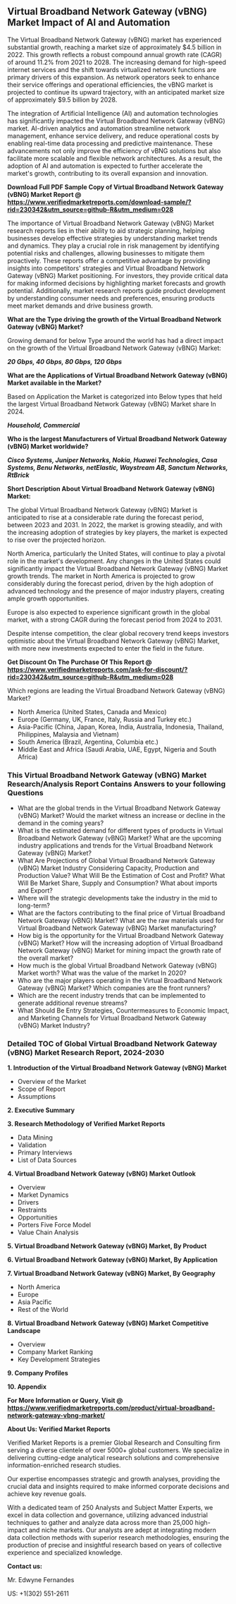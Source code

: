 <h2>Virtual Broadband Network Gateway (vBNG) Market Impact of AI and Automation</h2><p>The Virtual Broadband Network Gateway (vBNG) market has experienced substantial growth, reaching a market size of approximately $4.5 billion in 2022. This growth reflects a robust compound annual growth rate (CAGR) of around 11.2% from 2021 to 2028. The increasing demand for high-speed internet services and the shift towards virtualized network functions are primary drivers of this expansion. As network operators seek to enhance their service offerings and operational efficiencies, the vBNG market is projected to continue its upward trajectory, with an anticipated market size of approximately $9.5 billion by 2028.</p><p>The integration of Artificial Intelligence (AI) and automation technologies has significantly impacted the Virtual Broadband Network Gateway (vBNG) market. AI-driven analytics and automation streamline network management, enhance service delivery, and reduce operational costs by enabling real-time data processing and predictive maintenance. These advancements not only improve the efficiency of vBNG solutions but also facilitate more scalable and flexible network architectures. As a result, the adoption of AI and automation is expected to further accelerate the market's growth, contributing to its overall expansion and innovation.</t</p><p id="" class=""><strong>Download Full PDF Sample Copy of Virtual Broadband Network Gateway (vBNG) Market Report @ <a href="https://www.verifiedmarketreports.com/download-sample/?rid=230342&utm_source=github-R&utm_medium=028" target="_blank">https://www.verifiedmarketreports.com/download-sample/?rid=230342&utm_source=github-R&utm_medium=028</a></strong></p><p>The importance of&nbsp;Virtual Broadband Network Gateway (vBNG) Market research reports lies in their ability to aid strategic planning, helping businesses develop effective strategies by understanding market trends and dynamics. They play a crucial role in risk management by identifying potential risks and challenges, allowing businesses to mitigate them proactively. These reports offer a competitive advantage by providing insights into competitors' strategies and Virtual Broadband Network Gateway (vBNG) Market positioning. For investors, they provide critical data for making informed decisions by highlighting market forecasts and growth potential. Additionally, market research reports guide product development by understanding consumer needs and preferences, ensuring products meet market demands and drive business growth.</p><p><strong>What are the&nbsp;Type driving the growth of the Virtual Broadband Network Gateway (vBNG) Market?</strong></p><p id="" class="">Growing demand for below Type around the world has had a direct impact on the growth of the Virtual Broadband Network Gateway (vBNG) Market:</p><em><strong>20 Gbps, 40 Gbps, 80 Gbps, 120 Gbps</strong></em></p><strong>What are the&nbsp;Applications&nbsp;of Virtual Broadband Network Gateway (vBNG) Market available in the Market?</strong></p><p id="" class="">Based on Application the Market is categorized into Below types that held the largest Virtual Broadband Network Gateway (vBNG) Market share In 2024.</p><em><strong>Household, Commercial</strong></em></p><strong>Who is the largest Manufacturers of Virtual Broadband Network Gateway (vBNG) Market worldwide?</strong></p><p><em><strong>Cisco Systems, Juniper Networks, Nokia, Huawei Technologies, Casa Systems, Benu Networks, netElastic, Waystream AB, Sanctum Networks, RtBrick</strong></em></p><p id="" class=""><strong>Short Description About Virtual Broadband Network Gateway (vBNG) Market:</strong></p><p>The global Virtual Broadband Network Gateway (vBNG) Market is anticipated to rise at a considerable rate during the forecast period, between 2023 and 2031. In 2022, the market is growing steadily, and with the increasing adoption of strategies by key players, the market is expected to rise over the projected horizon.</p><p>North America, particularly the United States, will continue to play a pivotal role in the market's development. Any changes in the United States could significantly impact the Virtual Broadband Network Gateway (vBNG) Market growth trends. The market in North America is projected to grow considerably during the forecast period, driven by the high adoption of advanced technology and the presence of major industry players, creating ample growth opportunities.</p><p>Europe is also expected to experience significant growth in the global market, with a strong CAGR during the forecast period from 2024 to 2031.</p><p>Despite intense competition, the clear global recovery trend keeps investors optimistic about the Virtual Broadband Network Gateway (vBNG) Market, with more new investments expected to enter the field in the future.</p><p id="" class=""><strong>Get Discount On The Purchase Of This Report @ <a href="https://www.verifiedmarketreports.com/ask-for-discount/?rid=230342&utm_source=github-R&utm_medium=028" target="_blank">https://www.verifiedmarketreports.com/ask-for-discount/?rid=230342&utm_source=github-R&utm_medium=028</a></strong></p>Which regions are leading the Virtual Broadband Network Gateway (vBNG) Market?</p><ul><li>North America (United States, Canada and Mexico)</li><li>Europe (Germany, UK, France, Italy, Russia and Turkey etc.)</li><li>Asia-Pacific (China, Japan, Korea, India, Australia, Indonesia, Thailand, Philippines, Malaysia and Vietnam)</li><li>South America (Brazil, Argentina, Columbia etc.)</li><li>Middle East and Africa (Saudi Arabia, UAE, Egypt, Nigeria and South Africa)</li></ul><h3 id="" class="">This Virtual Broadband Network Gateway (vBNG) Market Research/Analysis Report Contains Answers to your following Questions</h3><ul><li>What are the global trends in the Virtual Broadband Network Gateway (vBNG) Market? Would the market witness an increase or decline in the demand in the coming years?</li><li>What is the estimated demand for different types of products in Virtual Broadband Network Gateway (vBNG) Market? What are the upcoming industry applications and trends for the Virtual Broadband Network Gateway (vBNG) Market?</li><li>What Are Projections of Global Virtual Broadband Network Gateway (vBNG) Market Industry Considering Capacity, Production and Production Value? What Will Be the Estimation of Cost and Profit? What Will Be Market Share, Supply and Consumption? What about imports and Export?</li><li>Where will the strategic developments take the industry in the mid to long-term?</li><li>What are the factors contributing to the final price of Virtual Broadband Network Gateway (vBNG) Market? What are the raw materials used for Virtual Broadband Network Gateway (vBNG) Market manufacturing?</li><li>How big is the opportunity for the Virtual Broadband Network Gateway (vBNG) Market? How will the increasing adoption of Virtual Broadband Network Gateway (vBNG) Market for mining impact the growth rate of the overall market?</li><li>How much is the global Virtual Broadband Network Gateway (vBNG) Market worth? What was the value of the market In 2020?</li><li>Who are the major players operating in the Virtual Broadband Network Gateway (vBNG) Market? Which companies are the front runners?</li><li>Which are the recent industry trends that can be implemented to generate additional revenue streams?</li><li>What Should Be Entry Strategies, Countermeasures to Economic Impact, and Marketing Channels for Virtual Broadband Network Gateway (vBNG) Market Industry?</li></ul><h3 id="" class="">Detailed TOC of Global Virtual Broadband Network Gateway (vBNG) Market Research Report, 2024-2030</h3><p id="" class=""><strong>1. Introduction of the Virtual Broadband Network Gateway (vBNG) Market</strong></p><ul><li>Overview of the Market</li><li>Scope of Report</li><li>Assumptions</li></ul><p id="" class=""><strong>2. Executive Summary</strong></p><p id="" class=""><strong>3. Research Methodology of Verified Market Reports</strong></p><ul><li>Data Mining</li><li>Validation</li><li>Primary Interviews</li><li>List of Data Sources</li></ul><p id="" class=""><strong>4. Virtual Broadband Network Gateway (vBNG) Market Outlook</strong></p><ul><li>Overview</li><li>Market Dynamics</li><li>Drivers</li><li>Restraints</li><li>Opportunities</li><li>Porters Five Force Model</li><li>Value Chain Analysis</li></ul><p id="" class=""><strong>5. Virtual Broadband Network Gateway (vBNG) Market, By Product</strong></p><p id="" class=""><strong>6. Virtual Broadband Network Gateway (vBNG) Market, By Application</strong></p><p id="" class=""><strong>7. Virtual Broadband Network Gateway (vBNG) Market, By Geography</strong></p><ul><li>North America</li><li>Europe</li><li>Asia Pacific</li><li>Rest of the World</li></ul><p id="" class=""><strong>8. Virtual Broadband Network Gateway (vBNG) Market Competitive Landscape</strong></p><ul><li>Overview</li><li>Company Market Ranking</li><li>Key Development Strategies</li></ul><p id="" class=""><strong>9. Company Profiles</strong></p><p id="" class=""><strong>10. Appendix</strong></p><p id="" class=""><strong>For More Information or Query, Visit @ <a href="https://www.verifiedmarketreports.com/product/virtual-broadband-network-gateway-vbng-market/" target="_blank">https://www.verifiedmarketreports.com/product/virtual-broadband-network-gateway-vbng-market/</a></strong></p><p id="" class=""><strong>About Us: Verified Market Reports</strong></p><p id="" class="">Verified Market Reports is a premier Global Research and Consulting firm serving a diverse clientele of over 5000+ global customers. We specialize in delivering cutting-edge analytical research solutions and comprehensive information-enriched research studies.</p><p id="" class="">Our expertise encompasses strategic and growth analyses, providing the crucial data and insights required to make informed corporate decisions and achieve key revenue goals.</p><p id="" class="">With a dedicated team of 250 Analysts and Subject Matter Experts, we excel in data collection and governance, utilizing advanced industrial techniques to gather and analyze data across more than 25,000 high-impact and niche markets. Our analysts are adept at integrating modern data collection methods with superior research methodologies, ensuring the production of precise and insightful research based on years of collective experience and specialized knowledge.</p><p id="" class=""><strong>Contact us:</strong></p><p id="" class="">Mr. Edwyne Fernandes</p><p id="" class="">US: +1(302) 551-2611</p>